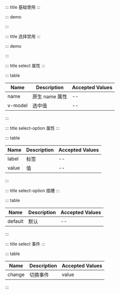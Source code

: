 ::: title 基础使用
:::

::: demo

<template>
  <lay-select>
    <lay-select-option value="1" label="学习"></lay-select-option>
    <lay-select-option value="2" label="编码"></lay-select-option>
    <lay-select-option value="3" label="运动"></lay-select-option>
  </lay-select>
</template>

<script>
import { ref } from 'vue'

export default {
  setup() {

    return {
    }
  }
}
</script>

:::

::: title 选择禁用
:::

::: demo

<template>
  <lay-select v-model="selected">
    <lay-select-option value="1" label="学习"></lay-select-option>
    <lay-select-option value="2" label="编码" disabled="true"></lay-select-option>
    <lay-select-option value="3" label="运动"></lay-select-option>
  </lay-select>
</template>

<script>
import { ref } from 'vue'

export default {
  setup() {

    const selected = ref('1')

    return {
      selected
    }
  }
}
</script>

:::

::: title select 属性
:::

::: table

| Name    | Description    | Accepted Values |
| ------- | -------------- | --------------- |
| name    | 原生 name 属性 | --              |
| v-model | 选中值         | --              |

:::

::: title select-option 属性
:::

::: table

| Name  | Description | Accepted Values |
| ----- | ----------- | --------------- |
| label | 标签        | --              |
| value | 值          | --              |

:::

::: title select-option 插槽
:::

::: table

| Name    | Description | Accepted Values |
| ------- | ----------- | --------------- |
| default | 默认        | --              |

:::

::: title select 事件
:::

::: table

| Name   | Description | Accepted Values |
| ------ | ----------- | --------------- |
| change | 切换事件    | value           |

:::
